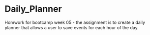 # Daily_Planner
Homwork for bootcamp week 05 - the assignment is to create a daily planner that allows a user to save events for each hour of the day.
